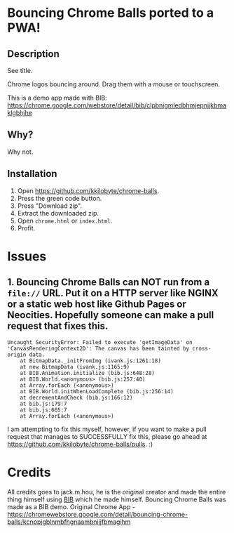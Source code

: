 # Bouncing Chrome Balls ported to a PWA!
## Description
See title.

Chrome logos bouncing around. Drag them with a mouse or touchscreen.

This is a demo app made with BIB:
https://chrome.google.com/webstore/detail/bib/clpbnigmledbhmjepnjjkbmaklgbhjhe

## Why?
Why not.

## Installation
1. Open https://github.com/kkilobyte/chrome-balls.
2. Press the green code button.
3. Press "Download zip".
4. Extract the downloaded zip.
5. Open `chrome.html` or `index.html`.
6. Profit.

# Issues
## 1. Bouncing Chrome Balls can NOT run from a `file://` URL. Put it on a HTTP server like NGINX or a static web host like Github Pages or Neocities. Hopefully someone can make a pull request that fixes this.
```
Uncaught SecurityError: Failed to execute 'getImageData' on 'CanvasRenderingContext2D': The canvas has been tainted by cross-origin data.
    at BitmapData._initFromImg (ivank.js:1261:18)
    at new BitmapData (ivank.js:1165:9)
    at BIB.Animation.initialize (bib.js:648:28)
    at BIB.World.<anonymous> (bib.js:257:40)
    at Array.forEach (<anonymous>)
    at BIB.World.initWhenLoadComplete (bib.js:256:14)
    at decrementAndCheck (bib.js:166:12)
    at bib.js:179:7
    at bib.js:665:7
    at Array.forEach (<anonymous>)
```
I am attempting to fix this myself, however, if you want to make a pull request that manages to SUCCESSFULLY fix this, please go ahead at https://github.com/kkilobyte/chrome-balls/pulls. :)

# Credits
All credits goes to jack.m.hou, he is the original creator and made the entire thing himself using [BIB](https://chromewebstore.google.com/detail/bib/clpbnigmledbhmjepnjjkbmaklgbhjhe) which he made himself. Bouncing Chrome Balls was made as a BIB demo.
Original Chrome App - https://chromewebstore.google.com/detail/bouncing-chrome-balls/kcnppjgblnmbfhgnaambnijjfbmagihm
